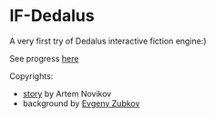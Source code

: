 # IF-Dedalus
A very first try of Dedalus interactive fiction engine:)

See progress [here](https://liketaurus.github.io/IF-Dedalus/story.html)

Copyrights:
* [story](http://samlib.ru/n/nowikow_artem_ewgenxewich/prishli_s_mirom.shtml) by Artem Novikov 
* background by [Evgeny Zubkov](https://www.championat.com/cybersport/article-4012717-kiberpank-glazami-rossijskogo-hudozhnika-evgenija-zubkova.html)
